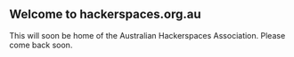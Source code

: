 ## Welcome to hackerspaces.org.au

This will soon be home of the Australian Hackerspaces Association. Please come back soon.
